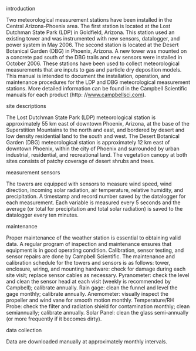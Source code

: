introduction

Two meteorological measurement stations have been installed in the Central
Arizona-Phoenix area. The first station is located at the Lost Dutchman State
Park (LDP) in Goldfield, Arizona. This station used an existing tower and was
instrumented with new sensors, datalogger, and power system in May 2006. The
second station is located at the Desert Botanical Garden (DBG) in Phoenix,
Arizona. A new tower was mounted on a concrete pad south of the DBG trails and
new sensors were installed in October 2006. These stations have been used to
collect meteorological measurements that are inputs to gas and particle dry
deposition models. This manual is intended to document the installation,
operation, and maintenance procedures for the LDP and DBG meteorological
measurement stations. More detailed information can be found in the Campbell
Scientific manuals for each product (http: //www.campbellsci.com).

site descriptions

The Lost Dutchman State Park (LDP) meteorological station is approximately 55 km
east of downtown Phoenix, Arizona, at the base of the Superstition Mountains to
the north and east, and bordered by desert and low density residential land to
the south and west. The Desert Botanical Garden (DBG) meteorological station is
approximately 12 km east of downtown Phoenix, within the city of Phoenix and
surrounded by urban industrial, residential, and recreational land. The
vegetation canopy at both sites consists of patchy coverage of desert shrubs and
trees.

measurement sensors

The towers are equipped with sensors to measure wind speed, wind direction,
incoming solar radiation, air temperature, relative humidity, and precipitation.
A timestamp and record number saved by the datalogger for each measurement. Each
variable is measured every 5 seconds and the average (or total for precipitation
and total solar radiation) is saved to the datalogger every ten minutes.

maintenance

Proper maintenance of the weather station is essential to obtaining valid data.
A regular program of inspection and maintenance ensures that equipment is in
good operating condition. Calibration, sensor testing, and sensor repairs are
done by Campbell Scientific. The maintenance and calibration schedule for the
towers and sensors is as follows: tower, enclosure, wiring, and mounting
hardware: check for damage during each site visit; replace sensor cables as
necessary. Pyranometer: check the level and clean the sensor head at each visit
(weekly is recommended by Campbell); calibrate annually. Rain gage: clean the
funnel and level the gage monthly; calibrate annually. Anemometer: visually
inspect the propeller and wind vane for smooth motion monthly. Temperature/RH
Probe: check the filter and radiation shield for contamination monthly; clean
semiannually; calibrate annually. Solar Panel: clean the glass semi-annually (or
more frequently if it becomes dirty).

data collection

Data are downloaded manually at approximately monthly intervals.
